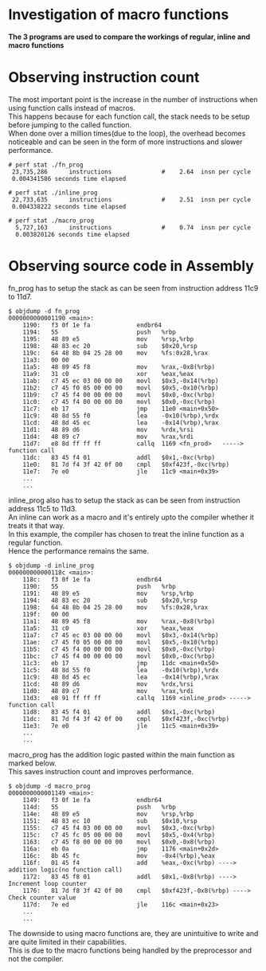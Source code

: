 # Investigation of macro functions

**The 3 programs are used to compare the workings of regular, inline and macro functions** <br>

# Observing instruction count
The most important point is the increase in the number of instructions when using function calls instead of macros. <br>
This happens because for each function call, the stack needs to be setup before jumping to the called function. <br>
When done over a million times(due to the loop), the overhead becomes noticeable and can be seen in the form of more instructions and slower performance.

```
# perf stat ./fn_prog
 23,735,286      instructions              #    2.64  insn per cycle 
 0.004341586 seconds time elapsed

# perf stat ./inline_prog
 22,733,635      instructions              #    2.51  insn per cycle  
 0.004338222 seconds time elapsed

# perf stat ./macro_prog
  5,727,163      instructions              #    0.74  insn per cycle  
  0.003820126 seconds time elapsed

```
# Observing source code in Assembly
fn\_prog has to setup the stack as can be seen from instruction address 11c9 to 11d7.
```
$ objdump -d fn_prog
0000000000001190 <main>:
    1190:	f3 0f 1e fa          	endbr64 
    1194:	55                   	push   %rbp
    1195:	48 89 e5             	mov    %rsp,%rbp
    1198:	48 83 ec 20          	sub    $0x20,%rsp
    119c:	64 48 8b 04 25 28 00 	mov    %fs:0x28,%rax
    11a3:	00 00 
    11a5:	48 89 45 f8          	mov    %rax,-0x8(%rbp)
    11a9:	31 c0                	xor    %eax,%eax
    11ab:	c7 45 ec 03 00 00 00 	movl   $0x3,-0x14(%rbp)
    11b2:	c7 45 f0 05 00 00 00 	movl   $0x5,-0x10(%rbp)
    11b9:	c7 45 f4 00 00 00 00 	movl   $0x0,-0xc(%rbp)
    11c0:	c7 45 f4 00 00 00 00 	movl   $0x0,-0xc(%rbp)
    11c7:	eb 17                	jmp    11e0 <main+0x50>
    11c9:	48 8d 55 f0          	lea    -0x10(%rbp),%rdx
    11cd:	48 8d 45 ec          	lea    -0x14(%rbp),%rax
    11d1:	48 89 d6             	mov    %rdx,%rsi
    11d4:	48 89 c7             	mov    %rax,%rdi
    11d7:	e8 8d ff ff ff       	callq  1169 <fn_prod>   -----> function call
    11dc:	83 45 f4 01          	addl   $0x1,-0xc(%rbp)
    11e0:	81 7d f4 3f 42 0f 00 	cmpl   $0xf423f,-0xc(%rbp)
    11e7:	7e e0                	jle    11c9 <main+0x39>
    ...
    ...
```
inline\_prog also has to setup the stack as can be seen from instruction address 11c5 to 11d3. <br>
An inline can work as a macro and it's entirely upto the compiler whether it treats it that way. <br>
In this example, the compiler has chosen to treat the inline function as a regular function. <br>
Hence the performance remains the same.
```
$ objdump -d inline_prog
000000000000118c <main>:
    118c:	f3 0f 1e fa          	endbr64 
    1190:	55                   	push   %rbp
    1191:	48 89 e5             	mov    %rsp,%rbp
    1194:	48 83 ec 20          	sub    $0x20,%rsp
    1198:	64 48 8b 04 25 28 00 	mov    %fs:0x28,%rax
    119f:	00 00 
    11a1:	48 89 45 f8          	mov    %rax,-0x8(%rbp)
    11a5:	31 c0                	xor    %eax,%eax
    11a7:	c7 45 ec 03 00 00 00 	movl   $0x3,-0x14(%rbp)
    11ae:	c7 45 f0 05 00 00 00 	movl   $0x5,-0x10(%rbp)
    11b5:	c7 45 f4 00 00 00 00 	movl   $0x0,-0xc(%rbp)
    11bc:	c7 45 f4 00 00 00 00 	movl   $0x0,-0xc(%rbp)
    11c3:	eb 17                	jmp    11dc <main+0x50>
    11c5:	48 8d 55 f0          	lea    -0x10(%rbp),%rdx
    11c9:	48 8d 45 ec          	lea    -0x14(%rbp),%rax
    11cd:	48 89 d6             	mov    %rdx,%rsi
    11d0:	48 89 c7             	mov    %rax,%rdi
    11d3:	e8 91 ff ff ff       	callq  1169 <inline_prod> -----> function call
    11d8:	83 45 f4 01          	addl   $0x1,-0xc(%rbp)
    11dc:	81 7d f4 3f 42 0f 00 	cmpl   $0xf423f,-0xc(%rbp)
    11e3:	7e e0                	jle    11c5 <main+0x39>
    ...
    ...
```
macro\_prog has the addition logic pasted within the main function as marked below. <br>
This saves instruction count and improves performance. <br>

```
$ objdump -d macro_prog
0000000000001149 <main>:
    1149:	f3 0f 1e fa          	endbr64 
    114d:	55                   	push   %rbp
    114e:	48 89 e5             	mov    %rsp,%rbp
    1151:	48 83 ec 10          	sub    $0x10,%rsp
    1155:	c7 45 f4 03 00 00 00 	movl   $0x3,-0xc(%rbp)
    115c:	c7 45 fc 05 00 00 00 	movl   $0x5,-0x4(%rbp)
    1163:	c7 45 f8 00 00 00 00 	movl   $0x0,-0x8(%rbp)
    116a:	eb 0a                	jmp    1176 <main+0x2d>
    116c:	8b 45 fc             	mov    -0x4(%rbp),%eax
    116f:	01 45 f4             	add    %eax,-0xc(%rbp) ----> addition logic(no function call)
    1172:	83 45 f8 01          	addl   $0x1,-0x8(%rbp) ----> Increment loop counter
    1176:	81 7d f8 3f 42 0f 00 	cmpl   $0xf423f,-0x8(%rbp) ----> Check counter value
    117d:	7e ed                	jle    116c <main+0x23>
    ...
    ...

```

The downside to using  macro functions are, they are unintuitive to write and are quite limited in their capabilities. <br>
This is due to the macro functions being handled by the preprocessor and not the compiler. 


